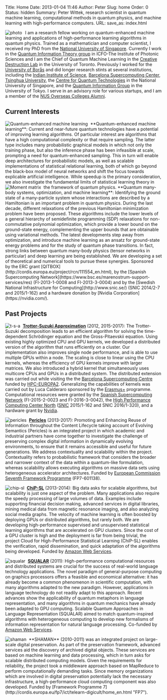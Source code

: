 Title: Home
Date: 2013-01-04 11:46
Author: Peter
Slug: home
Order: 0
Status: hidden
Summary: Peter Wittek, research scientist in quantum machine learning, computational methods in quantum physics, and machine learning with high-performance computers.
URL:
save_as: index.html

<img style="float:left; border-right:10px solid white" src="images/photo.jpg" alt="photo"/>I am a research fellow working on quantum-enhanced machine learning and applications of high-performance learning algorithms in quantum physics. Trained as a mathematician and computer scientist, I received my PhD from the [National University of Singapore](http://www.comp.nus.edu.sg/). Currently I work in the [Quantum Information Theory group](http://www.icfo.eu/research/group_details.php?id=19) in ICFO-The Institute of Photonic Sciences and I am the Chief of Quantum Machine Learning in the [Creative Destruction Lab](http://creativedestructionlab.com/) in the University of Toronto. Previously I worked for the [University of Borås](http://www.hb.se/en/) and
did longer research stints at several institutions, including the [Indian Institute of Science](http://csa.iisc.ernet.in/), [Barcelona Supercomputing Center](http://www.bsc.es/computer-applications), [Tsinghua University](http://www.riit.tsinghua.edu.cn/docinfo_out/board5/boardlist.jsp?columnId=002010307&parentColumnId=0020103), the [Centre for Quantum Technologies](http://quantumlah.org/) in the National University of Singapore, and the [Quantum Information Group](http://www.eve.phys.s.u-tokyo.ac.jp/indexe.htm) in the University of Tokyo. I serve in an advisory role for various startups, and I am a member of the [NUS Overseas Colleges Alumni](http://www.overseas.nus.edu.sg/).

Current Interests
----------------
<img style="float:left; border-right:8px solid white" src="images/qml.png" alt="Quantum-enhanced machine learning"/>
**Quantum-enhanced machine learning**: Current and near-future quantum technologies have a potential of improving learning algorithms. Of particular interest are algorithms that have a high computational complexity or that require sampling. The latter type includes many probabilistic graphical models in which not only the training phase, but also the inference phase has been infeasible at scale, prompting a need for quantum-enhanced sampling. This in turn will enable deep architectures for probabilistic models, as well as scalable implementations of statistical relational learning, both of which go beyond the black-box model of neural networks and shift the focus towards explicable artificial intelligence. While speedup is the primary consideration, we also investigate the fundamental limits of statistical learning theory in the framework of quantum physics.

<img style="float:left; border-right:8px solid white" src="images/moment_matrix.png" alt="Moment matrix"/>
**Quantum many-body systems, optimization, and machine learning**: Identifying the ground state of a
many-particle system whose interactions are described by a Hamiltonian
is an important problem in quantum physics. During the last decade,
different relaxations of the previous Hamiltonian minimization problem
have been proposed. These algorithms include the lower
levels of a general hierarchy of semidefinite programming (SDP)
relaxations for non-commutative polynomial optimization, which provide a lower bound on the
ground-state energy, complementing the upper bounds that are obtainable using variational methods. The latest developments step away from optimization, and introduce machine learning as an ansatz for ground-state energy problems and for the study of quantum phase transitions. In fact, strong links between quantum many-body physics (tensor networks in particular) and deep learning are being established. We are developing a set of theoretical and numerical tools to pursue these synergies. Sponsored by the ERC grant [QITBOX](http://cordis.europa.eu/project/rcn/111554_en.html), by the [Spanish Supercomputing Network](https://www.bsc.es/marenostrum-support-services/res) (FI-2013-1-0008 and FI-2013-3-0004) and by the [Swedish National Infrastructure for Computing](http://www.snic.se/) (SNIC 2014/2-7 and 2015/1-162) and a hardware donation by [Nvidia Corporation](https://nvidia.com/).

Past Projects
-------------
[<img style="float:left; border-right:8px solid white" src="images/quantum_gas61.png" alt="t-s-a"/>](https://github.com/trotter-suzuki-mpi)
**[Trotter-Suzuki Approximation](https://github.com/trotter-suzuki-mpi)**
(2012, 2015-2017): The Trotter-Suzuki decomposition leads to an efficient algorithm
for solving the time-dependent Schrödinger equation and the
Gross-Pitaevskii equation. Using existing
highly optimized CPU and GPU kernels, we developed a distributed version
of the algorithm that runs efficiently on a cluster. Our implementation
also improves single node performance, and is able to use multiple GPUs
within a node. The scaling is close to linear using the CPU kernels,
whereas the efficiency of GPU kernels improve with larger matrices. We
also introduced a hybrid kernel that simultaneously uses multicore CPUs
and GPUs in a distributed system.  The distributed extension was carried out while visiting the the [Barcelona Supercomputing
Centre](http://bsc.es/ "Barcelona Supercomputing Centre") funded by
[HPC-EUROPA2](http://www.hpc-europa.org/ "HPC-EUROPA2"). Generalizing the capabilities of kernels was carried out by Luca Calderaro sponsored by the [Erasmus+](http://ec.europa.eu/programmes/erasmus-plus/index_en.htm) programme. Computational resources were granted by the [Spanish Supercomputing Network](https://www.bsc.es/marenostrum-support-services/res) (FI-2015-2-0023 and FI-2016-3-0042), the [High Performance Computing Center North](https://www.hpc2n.umu.se/) ([SNIC](http://www.snic.se/) 2015/1-162 and SNIC 2016/1-320), and a hardware grant by [Nvidia](https://www.nvidia.com/).

[<img style="float:left; border-right:8px solid white" src="images/pericles1.png" alt="pericles"/>](http://www.pericles-project.eu/)
**[Pericles](http://www.pericles-project.eu/)**
(2013-2017): Promoting and Enhancing Reuse of Information throughout the
Content Lifecycle taking account of Evolving Semantics (Pericles) is an
integrated project in which academic and industrial partners have come
together to investigate the challenge of preserving complex digital
information in dynamically evolving environments, to ensure that it
remains accessible and useful for future generations. We address
contextuality and scalability within the project. Contextuality refers
to probabilistic framework that considers the broader and narrower
context of the data within a quantum-like formulation, whereas
scalability allows executing algorithms on massive data sets using
heterogeneous accelerator architectures. Funded by [European Commission Seventh Framework Programme](http://cordis.europa.eu/fp7/ict/telearn-digicult/home_en.html "FP7") (FP7-601138).

[<img style="float:left; border-right:8px solid white" src="images/chip-sl.png" alt="chip-sl"/>]({filename}/pages/chip-sl.md)
**[ChiP-SL]({filename}/pages/chip-sl.md)** (2013-2014): Big data asks for scalable algorithms, but
scalability is just one aspect of the problem. Many applications also
require the speedy processing of large volumes of data. Examples include
supporting financial decision making, advanced services in digital
libraries, mining medical data from magnetic resonance imaging, and also
analyzing social media graphs. The velocity of machine learning is often
boosted by deploying GPUs or distributed algorithms, but rarely both. We
are developing high-performance supervised and unsupervised statistical
learning algorithms that are accelerated on GPU clusters. Since the cost
of a GPU cluster is high and the deployment is far from being trivial,
the project Cloud for High-Performance Statistical Learning (ChiP-SL)
enables the verification, rapid dissemination, and quick adaptation of
the algorithms being developed. Funded by [Amazon Web
Services](http://aws.amazon.com/ "Amazon Web Services").

[<img style="float:left; border-right:8px solid white" src="images/squalar.png" alt="squalar"/>](http://peterwittek.com/squalar)
**[SQUALAR](http://peterwittek.com/squalar)**
(2011): High-performance computational resources and distributed systems
are crucial for the success of real-world language technology
applications. The novel paradigm of general-purpose computing on
graphics processors offers a feasible and economical alternative: it has
already become a common phenomenon in scientific computation, with many
algorithms adapted to the new paradigm. However, applications in
language technology do not readily adapt to this approach. Recent
advances show the applicability of quantum metaphors in language
representation, and many algorithms in quantum mechanics have already
been adapted to GPU computing. Scalable Quantum Approaches in Language
Representation (SQUALAR) aimed to match quantum-inspired algorithms with
heterogeneous computing to develop new formalisms of information
representation for natural language processing. Co-funded by [Amazon Web
Services](http://aws.amazon.com/ "Amazon Web Services").

<img style="float:left; border-right:8px solid white" src="images/logo-shaman.png" alt="shaman"/>
**SHAMAN** (2010-2011) was an integrated project on large-scale digital
preservation. As part of the preservation framework, advanced services
aid the discovery of archived digital objects. These services are based
on machine learning and data processing, which in turn asks for scalable
distributed computing models. Given the requirements for reliability,
the project took a middleware approach based on MapReduce to perform
computationally demanding tasks. Since memory organizations which are
involved in digital preservation potentially lack the necessary
infrastructure, a high-performance cloud computing component was also
developed. Funded by [Framework Programme
7](http://cordis.europa.eu/fp7/ict/telearn-digicult/home_en.html "FP7").
